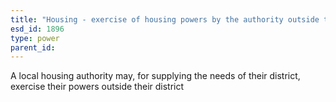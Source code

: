```yaml
---
title: "Housing - exercise of housing powers by the authority outside their district"
esd_id: 1896
type: power
parent_id:  
---
```


A local housing authority may, for supplying the needs of their district, exercise their powers outside their district 

